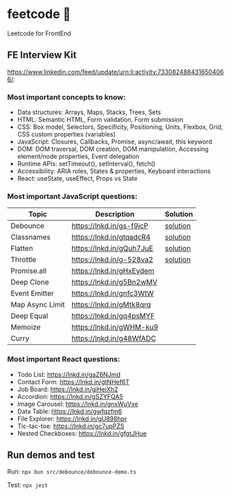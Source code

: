 # feetcode 👣
Leetcode for FrontEnd 

## FE Interview Kit
https://www.linkedin.com/feed/update/urn:li:activity:7330824884316504066/:

### Most important concepts to know:

- Data structures: Arrays, Maps, Stacks, Trees, Sets
- HTML: Semantic HTML, Form validation, Form submission
- CSS: Box model, Selectors, Specificity, Positioning, Units, Flexbox, Grid, CSS custom properties (variables)
- JavaScript​: Closures, Callbacks, Promise, async/await, this keyword
- DOM: DOM traversal, DOM creation, DOM manipulation, Accessing element/node properties, Event delegation
- Runtime APIs: setTimeout(), setInterval(), fetch()
- Accessibility: ARIA roles, States & properties, Keyboard interactions
- React: useState, useEffect, Props vs State

### Most important JavaScript questions:

| Topic           | Description                                  | Solution                                  |
|-----------------|----------------------------------------------|-------------------------------------------|
| Debounce        | https://lnkd.in/gs-f9jcP                     | [solution](./src/debounce/debounce.ts)    |
| Classnames      | https://lnkd.in/gtqadcR4                     | [solution](./src/classnames/classnames.ts)|
| Flatten         | https://lnkd.in/gQuh7JuE                     | [solution](./src/flatten/flatten.ts)      |
| Throttle        | https://lnkd.in/g-528va2                     | [solution](./src/throttle/throttle.ts)    |
| Promise.all     | https://lnkd.in/gHxEydem                     |                                           |
| Deep Clone      | https://lnkd.in/g5Bn2wMV                     |                                           |
| Event Emitter   | https://lnkd.in/gnfc3WtW                     |                                           |
| Map Async Limit | https://lnkd.in/gMtk8qrq                     |                                           |
| Deep Equal      | https://lnkd.in/gq4psMYF                     |                                           |
| Memoize         | https://lnkd.in/gWHM-ku9                     |                                           |
| Curry           | https://lnkd.in/g48WfADC                     |                                           |


### Most important React questions:

- Todo List: https://lnkd.in/gaZ6NJmd
- Contact Form: https://lnkd.in/gtNHef6T
- Job Board: https://lnkd.in/giHeiXh2
- Accordion: https://lnkd.in/gSZYFQA5
- Image Carousel: https://lnkd.in/gnxWuVxe
- Data Table: https://lnkd.in/gwfqzfm6
- File Explorer: https://lnkd.in/gU898hpr
- Tic-tac-toe: https://lnkd.in/gc7upPZS
- Nested Checkboxes: https://lnkd.in/gfgtJHue

## Run demos and test

Run: `npx bun src/debounce/debounce-demo.ts`

Test: `npx jest`